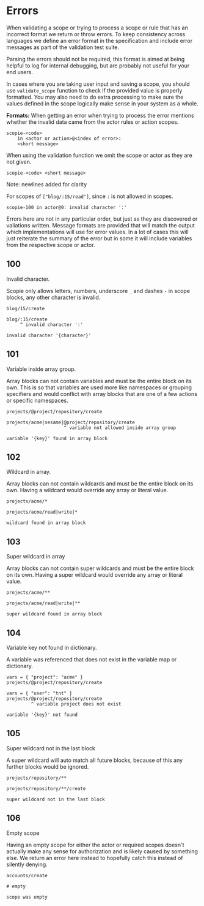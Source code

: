 # Errors

When validating a scope or trying to process a scope or rule that has an incorrect format we return or throw errors.
To keep consistency across languages we define an error format in the specification and include error messages as
part of the validation test suite.

Parsing the errors should not be required, this format is aimed at being helpful to log for internal debugging,
but are probably not useful for your end users.

In cases where you are taking user input and saving a scope, you should use `validate_scope` function to check
if the provided value is properly formatted.
You may also need to do extra processing to make sure the values defined in the scope logically make sense
in your system as a whole.

**Formats:**
When getting an error when trying to process the error mentions whether the invalid data came from
the actor rules or action scopes.
```
scopie-<code>
    in <actor or action>@<index of error>:
    <short message>
```

When using the validation function we omit the scope or actor as they are not given.
```
scopie-<code> <short message>
```

Note: newlines added for clarity

For scopes of `["blog/:15/read"]`, since `:` is not allowed in scopes.
```
scopie-100 in actor@0: invalid character ':'
```

Errors here are not in any particular order, but just as they are discovered or valiations written.
Message formats are provided that will match the output which implementations will use for error values.
In a lot of cases this will just reiterate the summary of the error but in some it will
include variables from the respective scope or actor.

## 100
Invalid character.

Scopie only allows letters, numbers, underscore `_`  and dashes `-` in scope blocks, any other character is invalid.

```title="Valid"
blog/15/create
```

```title="Invalid"
blog/:15/create
     ^ invalid character ':'
```

```title="Message format"
invalid character '{character}'
```

## 101
Variable inside array group.

Array blocks can not contain variables and must be the entire block on its own.
This is so that variables are used more like namespaces or grouping specifiers and would conflict with
array blocks that are one of a few actions or specific namespaces.

```title="Valid"
projects/@project/repository/create
```

```title="Invalid"
projects/acme|sesame|@project/repository/create
                     ^ variable not allowed inside array group
```

```title="Message format"
variable '{key}' found in array block
```

## 102
Wildcard in array.

Array blocks can not contain wildcards and must be the entire block on its own.
Having a wildcard would override any array or literal value.

```title="Valid"
projects/acme/*
```

```title="Invalid"
projects/acme/read|write|*
```

```title="Message format"
wildcard found in array block
```

## 103
Super wildcard in array

Array blocks can not contain super wildcards and must be the entire block on its own.
Having a super wildcard would override any array or literal value.

```title="Valid"
projects/acme/**
```

```title="Invalid"
projects/acme/read|write|**
```

```title="Message format"
super wildcard found in array block
```

## 104
Variable key not found in dictionary.

A variable was referenced that does not exist in the variable map or dictionary.

```title="Valid"
vars = { "project": "acme" }
projects/@project/repository/create
```

```title="Invalid"
vars = { "user": "tnt" }
projects/@project/repository/create
         ^ variable project does not exist
```

```title="Message format"
variable '{key}' not found
```

## 105
Super wildcard not in the last block

A super wildcard will auto match all future blocks, because of this any further
blocks would be ignored.

```title="Valid"
projects/repository/**
```

```title="Invalid"
projects/repository/**/create
```

```title="Message format"
super wildcard not in the last block
```

## 106

Empty scope

Having an empty scope for either the actor or required scopes doesn't actually make any sense
for authorization and is likely caused by something else.
We return an error here instead to hopefully catch this instead of silently denying.

```title="Valid"
accounts/create
```

```title="Invalid"
# empty
```

```title="Message format"
scope was empty
```
